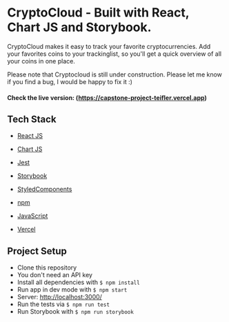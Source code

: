 # CryptoCloud - Built with React, Chart JS and Storybook.

CryptoCloud makes it easy to track your favorite cryptocurrencies. Add your favorites coins to your trackinglist, so you'll get a quick overview of all your coins in one place.

Please note that Cryptocloud is still under construction. Please let me know if you find a bug, I would be happy to fix it :)

#### Check the live version: (https://capstone-project-teifler.vercel.app)

## Tech Stack

- [React JS](https://reactjs.org/)
- [Chart JS](https://www.chartjs.org/)
- [Jest](https://jestjs.io/)
- [Storybook](https://storybook.js.org/)
- [StyledComponents](https://styled-components.com/)
- [npm](https://www.npmjs.com/)

- [JavaScript](https://developer.mozilla.org/de/docs/Web/JavaScript)
- [Vercel](https://vercel.com/)

## Project Setup

- Clone this repository
- You don't need an API key
- Install all dependencies with `$ npm install`
- Run app in dev mode with `$ npm start`
- Server: [http://localhost:3000/](http://localhost:3000/)
- Run the tests via `$ npm run test`
- Run Storybook with `$ npm run storybook`
